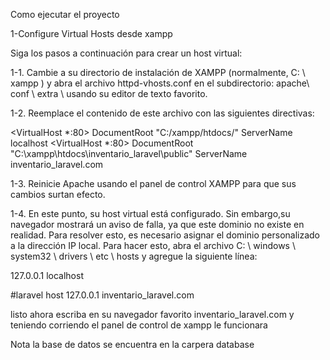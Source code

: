 Como ejecutar el proyecto

1-Configure Virtual Hosts desde xampp

Siga los pasos a continuación para crear un host virtual:

1-1. Cambie a su directorio de instalación de XAMPP (normalmente, C: \ xampp ) y abra el archivo httpd-vhosts.conf en el subdirectorio: 
apache\ conf \ extra \ usando su editor de texto favorito.

1-2. Reemplace el contenido de este archivo con las siguientes directivas:

<VirtualHost *:80>
       DocumentRoot "C:/xampp/htdocs/"
       ServerName localhost
</VirtualHost>
<VirtualHost *:80>
       DocumentRoot "C:\xampp\htdocs\inventario_laravel\public"
       ServerName inventario_laravel.com
</VirtualHost>

1-3. Reinicie Apache usando el panel de control XAMPP para que sus cambios surtan efecto.

1-4. En este punto, su host virtual está configurado. Sin embargo,su navegador mostrará un aviso de falla, 
ya que este dominio no existe en realidad. Para resolver esto, es necesario asignar el dominio personalizado a la dirección IP local. 
Para hacer esto, abra el archivo C: \ windows \ system32 \ drivers \ etc \ hosts y agregue la siguiente línea:

127.0.0.1 localhost

#laravel host
127.0.0.1 inventario_laravel.com

listo ahora escriba en su navegador favorito inventario_laravel.com y teniendo corriendo el  panel de control de xampp le funcionara

Nota la base de datos se encuentra en la carpera database
